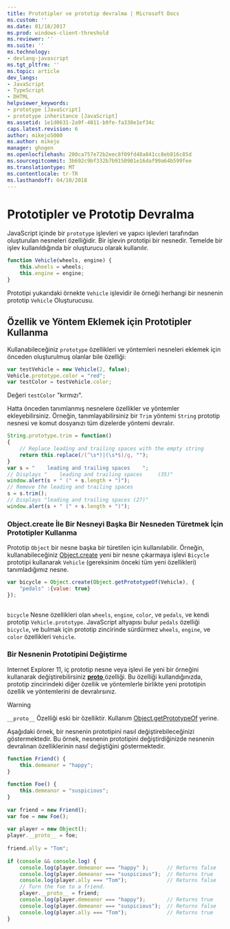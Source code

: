 ```yaml
---
title: Prototipler ve prototip devralma | Microsoft Docs
ms.custom: ''
ms.date: 01/18/2017
ms.prod: windows-client-threshold
ms.reviewer: ''
ms.suite: ''
ms.technology:
- devlang-javascript
ms.tgt_pltfrm: ''
ms.topic: article
dev_langs:
- JavaScript
- TypeScript
- DHTML
helpviewer_keywords:
- prototype [JavaScript]
- prototype inheritance [JavaScript]
ms.assetid: 1e1d0631-2a9f-4011-b9fe-fa338e1ef34c
caps.latest.revision: 6
author: mikejo5000
ms.author: mikejo
manager: ghogen
ms.openlocfilehash: 200ca757e72b2eec8f09fd48a841cc8eb816c85d
ms.sourcegitcommit: 3b692c9bf332b7b9150901e16daf99a64b599fee
ms.translationtype: MT
ms.contentlocale: tr-TR
ms.lasthandoff: 04/10/2018
---
```

# <a name="prototypes-and-prototype-inheritance"></a>Prototipler ve Prototip Devralma
JavaScript içinde bir `prototype` işlevleri ve yapıcı işlevleri tarafından oluşturulan nesneleri özelliğidir. Bir işlevin prototipi bir nesnedir. Temelde bir işlev kullanıldığında bir oluşturucu olarak kullanılır.  
  
```JavaScript  
function Vehicle(wheels, engine) {  
    this.wheels = wheels;  
    this.engine = engine;  
}  
```  
  
 Prototipi yukarıdaki örnekte `Vehicle` işlevidir ile örneği herhangi bir nesnenin prototip `Vehicle` Oluşturucusu.  
  
## <a name="using-prototypes-to-add-properties-and-methods"></a>Özellik ve Yöntem Eklemek için Prototipler Kullanma  
 Kullanabileceğiniz `prototype` özellikleri ve yöntemleri nesneleri eklemek için önceden oluşturulmuş olanlar bile özelliği:  
  
```JavaScript  
var testVehicle = new Vehicle(2, false);  
Vehicle.prototype.color = "red";  
var testColor = testVehicle.color;  
```  
  
 Değeri `testColor` "kırmızı".  
  
 Hatta önceden tanımlanmış nesnelere özellikler ve yöntemler ekleyebilirsiniz. Örneğin, tanımlayabilirsiniz bir `Trim` yöntemi `String` prototip nesnesi ve komut dosyanızı tüm dizelerde yöntemi devralır.  
  
```JavaScript  
String.prototype.trim = function()  
{  
    // Replace leading and trailing spaces with the empty string  
    return this.replace(/(^\s*)|(\s*$)/g, "");  
}  
var s = "    leading and trailing spaces    ";  
// Displays "    leading and trailing spaces     (35)"  
window.alert(s + " (" + s.length + ")");  
// Remove the leading and trailing spaces  
s = s.trim();  
// Displays "leading and trailing spaces (27)"  
window.alert(s + " (" + s.length + ")");  
```  
  
### <a name="using-prototypes-to-derive-one-object-from-another-with-objectcreate"></a>Object.create İle Bir Nesneyi Başka Bir Nesneden Türetmek İçin Prototipler Kullanma  

Prototip `Object` bir nesne başka bir türetilen için kullanılabilir. Örneğin, kullanabileceğiniz [Object.create](../../javascript/reference/object-create-function-javascript.md) yeni bir nesne çıkarmaya işlevi `Bicycle` prototipi kullanarak `Vehicle` (gereksinim önceki tüm yeni özellikleri) tanımladığımız nesne.  
  
```JavaScript  
var bicycle = Object.create(Object.getPrototypeOf(Vehicle), {  
    "pedals" :{value: true}  
});  
  
```  
  
 `bicycle` Nesne özellikleri olan `wheels`, `engine`, `color`, ve `pedals`, ve kendi prototip `Vehicle.prototype`. JavaScript altyapısı bulur `pedals` özelliği `bicycle`, ve bulmak için prototip zincirinde sürdürmez `wheels`, `engine`, ve `color` özellikleri `Vehicle`.  
  
### <a name="changing-an-objects-prototype"></a>Bir Nesnenin Prototipini Değiştirme  
Internet Explorer 11, iç prototip nesne veya işlevi ile yeni bir örneğini kullanarak değiştirebilirsiniz [ __proto__ ](../../javascript/reference/proto-property-object-javascript.md) özelliği. Bu özelliği kullandığınızda, prototip zincirindeki diğer özellik ve yöntemlerle birlikte yeni prototipin özellik ve yöntemlerini de devralırsınız.  

> [!WARNING]
> `__proto__` Özelliği eski bir özelliktir. Kullanım [Object.getPrototypeOf](../reference/object-getprototypeof-function-javascript.md) yerine.
  
Aşağıdaki örnek, bir nesnenin prototipini nasıl değiştirebileceğinizi göstermektedir. Bu örnek, nesnenin prototipini değiştirdiğinizde nesnenin devralınan özelliklerinin nasıl değiştiğini göstermektedir.  
  
```JavaScript  
function Friend() {  
    this.demeanor = "happy";  
}  
  
function Foe() {  
    this.demeanor = "suspicious";  
}  
  
var friend = new Friend();  
var foe = new Foe();  
  
var player = new Object();  
player.__proto__ = foe;  
  
friend.ally = "Tom";  
  
if (console && console.log) {  
    console.log(player.demeanor === "happy" );      // Returns false  
    console.log(player.demeanor === "suspicious");  // Returns true  
    console.log(player.ally === "Tom");             // Returns false  
    // Turn the foe to a friend.  
    player.__proto__ = friend;  
    console.log(player.demeanor === "happy");       // Returns true  
    console.log(player.demeanor === "suspicious");  // Returns false  
    console.log(player.ally === "Tom");             // Returns true  
}  
```
